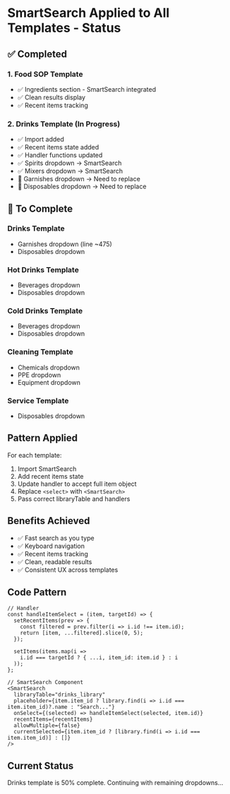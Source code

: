 # SmartSearch Applied to All Templates - Status

## ✅ Completed

### 1. Food SOP Template
- ✅ Ingredients section - SmartSearch integrated
- ✅ Clean results display
- ✅ Recent items tracking

### 2. Drinks Template (In Progress)
- ✅ Import added
- ✅ Recent items state added
- ✅ Handler functions updated
- ✅ Spirits dropdown → SmartSearch
- ✅ Mixers dropdown → SmartSearch
- 🔄 Garnishes dropdown → Need to replace
- 🔄 Disposables dropdown → Need to replace

## 🔄 To Complete

### Drinks Template
- Garnishes dropdown (line ~475)
- Disposables dropdown

### Hot Drinks Template
- Beverages dropdown
- Disposables dropdown

### Cold Drinks Template  
- Beverages dropdown
- Disposables dropdown

### Cleaning Template
- Chemicals dropdown
- PPE dropdown
- Equipment dropdown

### Service Template
- Disposables dropdown

## Pattern Applied

For each template:
1. Import SmartSearch
2. Add recent items state
3. Update handler to accept full item object
4. Replace `<select>` with `<SmartSearch>`
5. Pass correct libraryTable and handlers

## Benefits Achieved

- ✅ Fast search as you type
- ✅ Keyboard navigation
- ✅ Recent items tracking
- ✅ Clean, readable results
- ✅ Consistent UX across templates

## Code Pattern

```tsx
// Handler
const handleItemSelect = (item, targetId) => {
  setRecentItems(prev => {
    const filtered = prev.filter(i => i.id !== item.id);
    return [item, ...filtered].slice(0, 5);
  });
  
  setItems(items.map(i => 
    i.id === targetId ? { ...i, item_id: item.id } : i
  ));
};

// SmartSearch Component
<SmartSearch
  libraryTable="drinks_library"
  placeholder={item.item_id ? library.find(i => i.id === item.item_id)?.name : "Search..."}
  onSelect={(selected) => handleItemSelect(selected, item.id)}
  recentItems={recentItems}
  allowMultiple={false}
  currentSelected={item.item_id ? [library.find(i => i.id === item.item_id)] : []}
/>
```

## Current Status

Drinks template is 50% complete. Continuing with remaining dropdowns...

